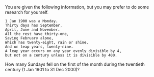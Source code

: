 You are given the following information,
but you may prefer to do some research for yourself.

    1 Jan 1900 was a Monday.
    Thirty days has September,
    April, June and November.
    All the rest have thirty-one,
    Saving February alone,
    Which has twenty-eight, rain or shine.
    And on leap years, twenty-nine.
    A leap year occurs on any year evenly divisible by 4, 
    but not on a century unless it is divisible by 400.

How many Sundays fell on the first of the month during 
the twentieth century (1 Jan 1901 to 31 Dec 2000)?
